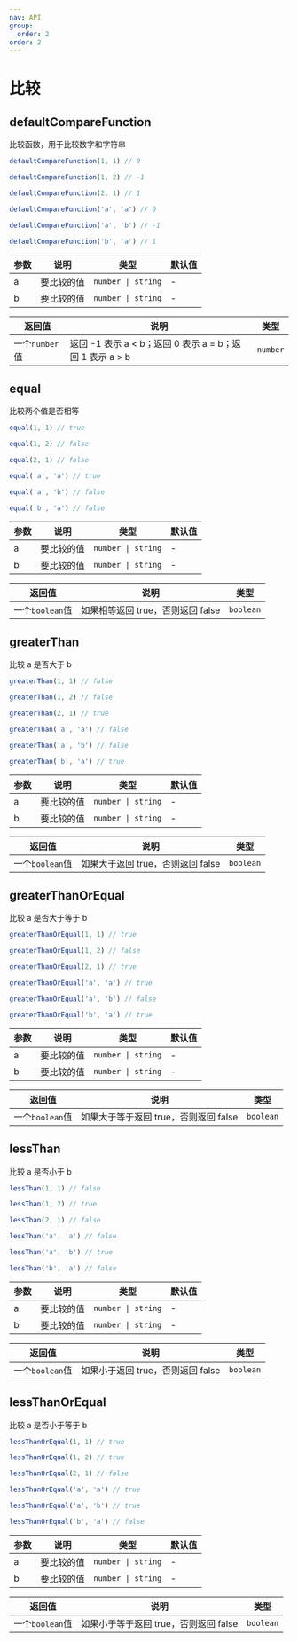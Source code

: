 ```yaml
---
nav: API
group:
  order: 2
order: 2
---
```


# 比较

## defaultCompareFunction

比较函数，用于比较数字和字符串

```javascript
defaultCompareFunction(1, 1) // 0

defaultCompareFunction(1, 2) // -1

defaultCompareFunction(2, 1) // 1

defaultCompareFunction('a', 'a') // 0

defaultCompareFunction('a', 'b') // -1

defaultCompareFunction('b', 'a') // 1
```

| 参数  | 说明       | 类型  | 默认值 |
| ----- | ---------- | ----- | ------ |
| a | 要比较的值 | `number \| string` | -      |
| b | 要比较的值 | `number \| string` | -      |

| 返回值          | 说明                                           | 类型      |
| --------------- | ---------------------------------------------- | --------- |
| 一个`number`值 | 返回 -1 表示 a < b；返回 0 表示 a = b；返回 1 表示 a > b | `number` |

## equal

比较两个值是否相等

```javascript
equal(1, 1) // true

equal(1, 2) // false

equal(2, 1) // false

equal('a', 'a') // true

equal('a', 'b') // false

equal('b', 'a') // false
```

| 参数  | 说明       | 类型  | 默认值 |
| ----- | ---------- | ----- | ------ |
| a | 要比较的值 | `number \| string` | -      |
| b | 要比较的值 | `number \| string` | -      |

| 返回值          | 说明                                           | 类型      |
| --------------- | ---------------------------------------------- | --------- |
| 一个`boolean`值 | 如果相等返回 true，否则返回 false | `boolean` |

## greaterThan

比较 a 是否大于 b

```javascript
greaterThan(1, 1) // false

greaterThan(1, 2) // false

greaterThan(2, 1) // true

greaterThan('a', 'a') // false

greaterThan('a', 'b') // false

greaterThan('b', 'a') // true
```

| 参数  | 说明       | 类型  | 默认值 |
| ----- | ---------- | ----- | ------ |
| a | 要比较的值 | `number \| string` | -      |
| b | 要比较的值 | `number \| string` | -      |

| 返回值          | 说明                                           | 类型      |
| --------------- | ---------------------------------------------- | --------- |
| 一个`boolean`值 | 如果大于返回 true，否则返回 false | `boolean` |

## greaterThanOrEqual

比较 a 是否大于等于 b

```javascript
greaterThanOrEqual(1, 1) // true

greaterThanOrEqual(1, 2) // false

greaterThanOrEqual(2, 1) // true

greaterThanOrEqual('a', 'a') // true

greaterThanOrEqual('a', 'b') // false

greaterThanOrEqual('b', 'a') // true
```

| 参数  | 说明       | 类型  | 默认值 |
| ----- | ---------- | ----- | ------ |
| a | 要比较的值 | `number \| string` | -      |
| b | 要比较的值 | `number \| string` | -      |

| 返回值          | 说明                                           | 类型      |
| --------------- | ---------------------------------------------- | --------- |
| 一个`boolean`值 | 如果大于等于返回 true，否则返回 false | `boolean` |

## lessThan

比较 a 是否小于 b

```javascript
lessThan(1, 1) // false

lessThan(1, 2) // true

lessThan(2, 1) // false

lessThan('a', 'a') // false

lessThan('a', 'b') // true

lessThan('b', 'a') // false
```

| 参数  | 说明       | 类型  | 默认值 |
| ----- | ---------- | ----- | ------ |
| a | 要比较的值 | `number \| string` | -      |
| b | 要比较的值 | `number \| string` | -      |

| 返回值          | 说明                                           | 类型      |
| --------------- | ---------------------------------------------- | --------- |
| 一个`boolean`值 | 如果小于返回 true，否则返回 false | `boolean` |

## lessThanOrEqual

比较 a 是否小于等于 b

```javascript
lessThanOrEqual(1, 1) // true

lessThanOrEqual(1, 2) // true

lessThanOrEqual(2, 1) // false

lessThanOrEqual('a', 'a') // true

lessThanOrEqual('a', 'b') // true

lessThanOrEqual('b', 'a') // false
```

| 参数  | 说明       | 类型  | 默认值 |
| ----- | ---------- | ----- | ------ |
| a | 要比较的值 | `number \| string` | -      |
| b | 要比较的值 | `number \| string` | -      |

| 返回值          | 说明                                           | 类型      |
| --------------- | ---------------------------------------------- | --------- |
| 一个`boolean`值 | 如果小于等于返回 true，否则返回 false | `boolean` |